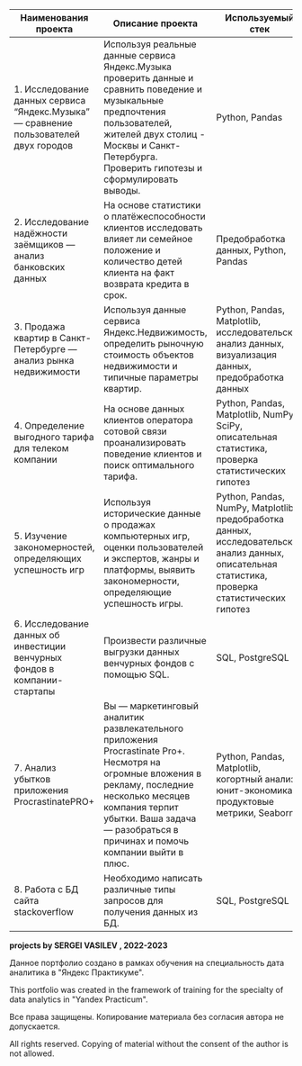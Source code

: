 
| **Наименования проекта**   | **Описание проекта** | **Используемый стек** | **Ссылка на проект** |
| -------------------------- | -------------------- |-----------------------|----------------------|
| 1. Исследование данных сервиса “Яндекс.Музыка” — сравнение пользователей двух городов|Используя реальные данные сервиса Яндекс.Музыка проверить данные и сравнить поведение и музыкальные предпочтения пользователей, жителей двух столиц - Москвы и Санкт-Петербурга. Проверить гипотезы и сформулировать выводы.| Python, Pandas| https://github.com/VASILEV-SERGEI/projects/tree/main/music_project | 
| 2. Исследование надёжности заёмщиков — анализ банковских данных | На основе статистики о платёжеспособности клиентов исследовать влияет ли семейное положение и количество детей клиента на факт возврата кредита в срок. | Предобработка данных, Python, Pandas | https://github.com/VASILEV-SERGEI/projects/tree/main/research_for_a_bank |
| 3. Продажа квартир в Санкт-Петербурге — анализ рынка недвижимости | Используя данные сервиса Яндекс.Недвижимость, определить рыночную стоимость объектов недвижимости и типичные параметры квартир. | Python, Pandas, Matplotlib, исследовательский анализ данных, визуализация данных, предобработка данных | https://github.com/VASILEV-SERGEI/projects/tree/main/real_estate_project |
| 4. Определение выгодного тарифа для телеком компании | На основе данных клиентов оператора сотовой связи проанализировать поведение клиентов и поиск оптимального тарифа. | Python, Pandas, Matplotlib, NumPy, SciPy, описательная статистика, проверка статистических гипотез | https://github.com/VASILEV-SERGEI/projects/tree/main/tarif_mobile_research | 
| 5. Изучение закономерностей, определяющих успешность игр | Используя исторические данные о продажах компьютерных игр, оценки пользователей и экспертов, жанры и платформы, выявить закономерности, определяющие успешность игры. | Python, Pandas, NumPy, Matplotlib, предобработка данных, исследовательский анализ данных, описательная статистика, проверка статистических гипотез | https://github.com/VASILEV-SERGEI/projects/tree/main/gamedev_research |
| 6. Исследование данных об инвестиции венчурных фондов в компании-стартапы | Произвести различные выгрузки данных венчурных фондов с помощью SQL. | SQL, PostgreSQL | https://github.com/VASILEV-SERGEI/projects/tree/main/sql_project_requests |
| 7. Анализ убытков приложения ProcrastinatePRO+ | Вы — маркетинговый аналитик развлекательного приложения Procrastinate Pro+. Несмотря на огромные вложения в рекламу, последние несколько месяцев компания терпит убытки. Ваша задача — разобраться в причинах и помочь компании выйти в плюс. | Python, Pandas, Matplotlib, когортный анализ, юнит-экономика, продуктовые метрики, Seaborn | https://github.com/VASILEV-SERGEI/projects/tree/main/business_performance_analysis |
| 8. Работа с БД сайта stackoverflow | Необходимо написать различные типы запросов для получения данных из БД. | SQL, PostgreSQL | https://github.com/VASILEV-SERGEI/projects/tree/main/sql_advance_request |








**projects by SERGEI VASILEV , 2022-2023**

Данное портфолио создано в рамках обучения на специальность дата аналитика в "Яндекс Практикуме". 

This portfolio was created in the framework of training for the specialty of data analytics in "Yandex Practicum".

Все права защищены. Копирование материала без согласия автора не допускается. 

All rights reserved. Copying of material without the consent of the author is not allowed.
